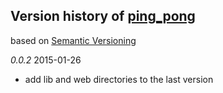 ## Version history of [ping_pong](https://github.com/dzenanr/ping_pong)

based on [Semantic Versioning](http://semver.org/)

*0.0.2* 2015-01-26

+ add lib and web directories to the last version

